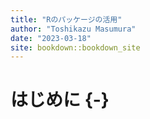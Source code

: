 ```yaml
--- 
title: "Rのパッケージの活用"
author: "Toshikazu Masumura"
date: "2023-03-18"
site: bookdown::bookdown_site
---
```


# はじめに {-}


